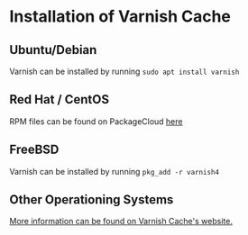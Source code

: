 # Installation of Varnish Cache

## Ubuntu/Debian

Varnish can be installed by running `sudo apt install varnish`

## Red Hat / CentOS

RPM files can be found on PackageCloud [here](https://packagecloud.io/varnishcache/)

## FreeBSD

Varnish can be installed by running `pkg_add -r varnish4`

## Other Operationing Systems

[More information can be found on Varnish Cache's website.](https://varnish-cache.org/docs/6.2/installation/install.html)
